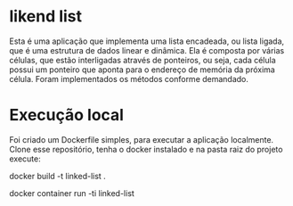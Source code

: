 # likend list

Esta é uma aplicação que implementa uma lista encadeada, ou lista ligada, que é uma estrutura de dados linear e dinâmica. Ela é composta por várias células, que estão interligadas através de ponteiros, ou seja, cada célula possui um ponteiro que aponta para o endereço de memória da próxima célula.
Foram implementados os métodos conforme demandado.


# Execução local
Foi criado um Dockerfile simples, para executar a aplicação localmente. Clone esse
repositório, tenha o docker instalado e na pasta raiz
do projeto execute:

docker build -t linked-list .

docker container run -ti linked-list

